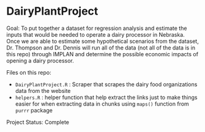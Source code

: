 # DairyPlantProject

Goal: To put together a dataset for regression analysis and estimate the inputs that would be needed to operate a dairy processor in Nebraska. Once we are able to estimate some hypothetical scenarios from the dataset, Dr. Thompson and Dr. Dennis will run all of the data (not all of the data is in this repo) through IMPLAN and determine the possible economic impacts of opening a dairy processor.

Files on this repo:

- `DairyPlantProject.R` : Scraper that scrapes the dairy food organizations data from the website
- `helpers.R` : helper function that help extract the links just to make things easier for when extracting data in chunks using `maps()` function from `purrr` package

Project Status: Complete

